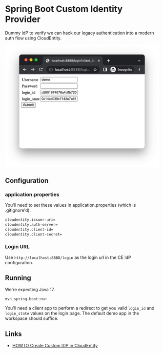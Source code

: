 # Spring Boot Custom Identity Provider

Dummy IdP to verify we can hack our legacy authentication into a modern
auth flow using CloudEntity.

![login screen](./docs/login.png)

## Configuration

### application.properties
You'll need to set these values in application.properties (which is .gitignore'd).

```properties
cloudentity.issuer-uri=
cloudentity.auth-server=
cloudentity.client-id=
cloudentity.client-secret=
```

### Login URL

Use `http://localhost:8888/login` as the login url in the CE IdP configuration.

## Running

We're expecting Java 17.

```shell
mvn spring-boot:run
```

You'll need a client app to perform a redirect to get you valid
`login_id` and `login_state` values on the login page. The default demo app 
in the workspace should suffice.


## Links

- [HOWTO Create Custom IDP in CloudEntity](https://cloudentity.com/developers/howtos/identities/custom-idp/)